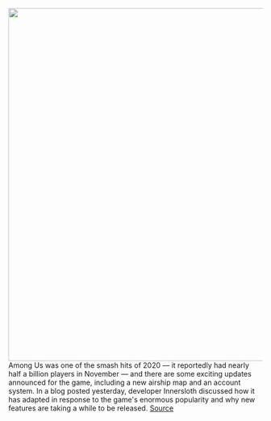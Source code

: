 <img src='https://cdn.vox-cdn.com/thumbor/FO5jD7Zkc_w53C8dqi1Rp8Wtf_s=/110x0:1782x1080/1200x800/filters:focal(807x387:1113x693)/cdn.vox-cdn.com/uploads/chorus_image/image/68697641/ss_a0f2416e11bf5b47788eaa3617e092b73962b145.0.jpg' width='700px' /><br/>
Among Us was one of the smash hits of 2020 — it reportedly had nearly half a billion players in November — and there are some exciting updates announced for the game, including a new airship map and an account system. In a blog posted yesterday, developer Innersloth discussed how it has adapted in response to the game's enormous popularity and why new features are taking a while to be released.
<a href='https://www.theverge.com/2021/1/20/22241461/among-us-developers-innersloth-new-features-blog'> Source <a/>